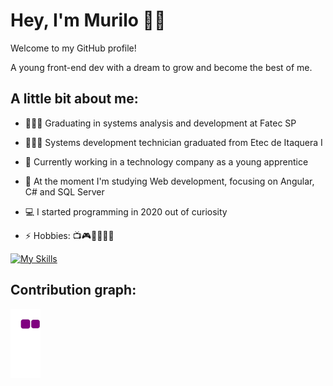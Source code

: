 # Hey, I'm Murilo 👋🏾

Welcome to my GitHub profile!

A young front-end dev with a dream to grow and become the best of me.

## A little bit about me:

- 👨🏾‍💻 Graduating in systems analysis and development at Fatec SP

- 👨🏾‍🎓 Systems development technician graduated from Etec de Itaquera I
  
- 🔭 Currently working in a technology company as a young apprentice
  
- 🌱 At the moment I'm studying Web development, focusing on Angular, C# and SQL Server
  
- 💻 I started programming in 2020 out of curiosity
  
- ⚡ Hobbies: 📺🎮🏋🏾‍♂️🎶

[![My Skills](https://skillicons.dev/icons?i=git,github,ts,angular,react,tailwind,dotnet,java)](https://skillicons.dev)

## Contribution graph:
![snake gif](https://github.com/Mureulos/Mureulos/blob/output/github-contribution-grid-snake.gif)
